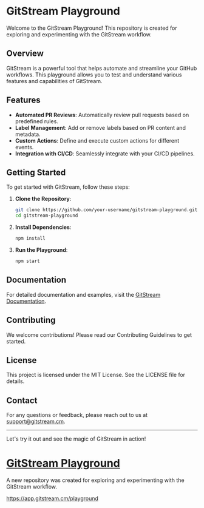 # GitStream Playground

Welcome to the GitStream Playground! This repository is created for exploring and experimenting with the GitStream workflow.

## Overview

GitStream is a powerful tool that helps automate and streamline your GitHub workflows. This playground allows you to test and understand various features and capabilities of GitStream.

## Features

- **Automated PR Reviews**: Automatically review pull requests based on predefined rules.
- **Label Management**: Add or remove labels based on PR content and metadata.
- **Custom Actions**: Define and execute custom actions for different events.
- **Integration with CI/CD**: Seamlessly integrate with your CI/CD pipelines.

## Getting Started

To get started with GitStream, follow these steps:

1. **Clone the Repository**:

   ```sh
   git clone https://github.com/your-username/gitstream-playground.git
   cd gitstream-playground
   ```

2. **Install Dependencies**:

   ```sh
   npm install
   ```

3. **Run the Playground**:
   ```sh
   npm start
   ```

## Documentation

For detailed documentation and examples, visit the [GitStream Documentation](https://docs.gitstream.cm).

## Contributing

We welcome contributions! Please read our Contributing Guidelines to get started.

## License

This project is licensed under the MIT License. See the LICENSE file for details.

## Contact

For any questions or feedback, please reach out to us at [support@gitstream.cm](mailto:support@gitstream.cm).

---

Let's try it out and see the magic of GitStream in action!

[GitStream Playground](https://app.gitstream.cm/playground)
=======
A new repository was created for exploring and experimenting with the GitStream workflow.

https://app.gitstream.cm/playground
